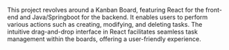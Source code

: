 This project revolves around a Kanban Board, featuring React for the front-end and Java/Springboot for the backend. 
It enables users to perform various actions such as creating, modifying, and deleting tasks.
The intuitive drag-and-drop interface in React facilitates seamless task management within the boards, offering a user-friendly experience.
